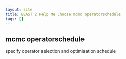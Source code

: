 ```yaml
---
layout: site
title: BEAST 2 Help Me Choose mcmc operatorschedule
tags: []
---
```


## mcmc operatorschedule

specify operator selection and optimisation schedule
